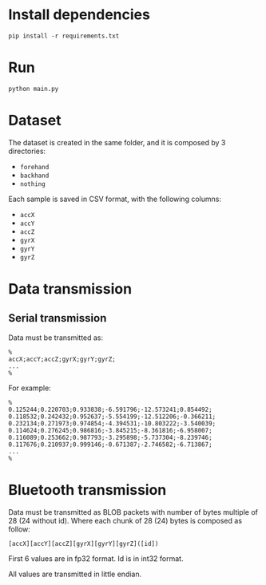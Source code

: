 # Install dependencies

`pip install -r requirements.txt`

# Run

`python main.py`

# Dataset
The dataset is created in the same folder, and it is composed by 3 directories:
- `forehand`
- `backhand`
- `nothing`

Each sample is saved in CSV format, with the following columns:
- `accX`
- `accY`
- `accZ`
- `gyrX`
- `gyrY`
- `gyrZ`

# Data transmission

## Serial transmission
Data must be transmitted as:
```
%
accX;accY;accZ;gyrX;gyrY;gyrZ;
...
%
```

For example:
```
%
0.125244;0.220703;0.933838;-6.591796;-12.573241;0.854492;
0.118532;0.242432;0.952637;-5.554199;-12.512206;-0.366211;
0.232134;0.271973;0.974854;-4.394531;-10.803222;-3.540039;
0.114624;0.276245;0.986816;-3.845215;-8.361816;-6.958007;
0.116089;0.253662;0.987793;-3.295898;-5.737304;-8.239746;
0.117676;0.210937;0.999146;-0.671387;-2.746582;-6.713867;
...
%
```

# Bluetooth transmission
Data must be transmitted as BLOB packets with number of bytes multiple of 28 (24 without id).
Where each chunk of 28 (24) bytes is composed as follow:
```
[accX][accY][accZ][gyrX][gyrY][gyrZ]([id])
```
First 6 values are in fp32 format.
Id is in int32 format.

All values are transmitted in little endian.